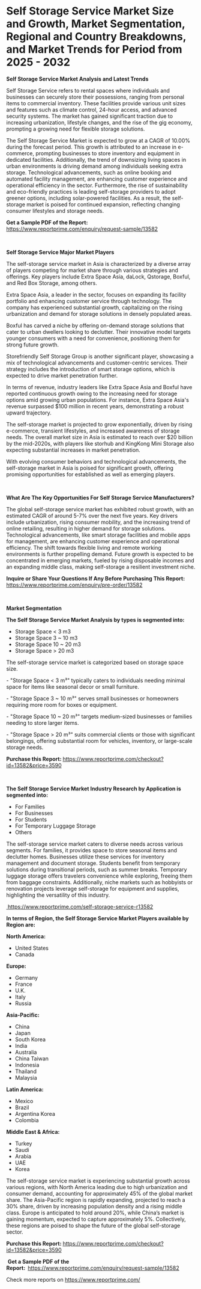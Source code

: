 <p><h1>Self Storage Service Market Size and Growth, Market Segmentation, Regional and Country Breakdowns, and Market Trends for Period from 2025 -  2032</h1></p><p><strong>Self Storage Service Market Analysis and Latest Trends</strong></p>
<p><p>Self Storage Service refers to rental spaces where individuals and businesses can securely store their possessions, ranging from personal items to commercial inventory. These facilities provide various unit sizes and features such as climate control, 24-hour access, and advanced security systems. The market has gained significant traction due to increasing urbanization, lifestyle changes, and the rise of the gig economy, prompting a growing need for flexible storage solutions.</p><p>The Self Storage Service Market is expected to grow at a CAGR of 10.00% during the forecast period. This growth is attributed to an increase in e-commerce, prompting businesses to store inventory and equipment in dedicated facilities. Additionally, the trend of downsizing living spaces in urban environments is driving demand among individuals seeking extra storage. Technological advancements, such as online booking and automated facility management, are enhancing customer experience and operational efficiency in the sector. Furthermore, the rise of sustainability and eco-friendly practices is leading self-storage providers to adopt greener options, including solar-powered facilities. As a result, the self-storage market is poised for continued expansion, reflecting changing consumer lifestyles and storage needs.</p></p>
<p><strong>Get a Sample PDF of the Report:&nbsp;</strong> <a href="https://www.reportprime.com/enquiry/request-sample/13582?utm_campaign=3346&utm_medium=2&utm_source=Github&utm_content=ia&utm_term=20032025&utm_id=self-storage-service">https://www.reportprime.com/enquiry/request-sample/13582</a></p>
<p>&nbsp;</p>
<p><strong>Self Storage Service Major Market Players</strong></p>
<p><p>The self-storage service market in Asia is characterized by a diverse array of players competing for market share through various strategies and offerings. Key players include Extra Space Asia, daLock, Qstorage, Boxful, and Red Box Storage, among others. </p><p>Extra Space Asia, a leader in the sector, focuses on expanding its facility portfolio and enhancing customer service through technology. The company has experienced substantial growth, capitalizing on the rising urbanization and demand for storage solutions in densely populated areas.</p><p>Boxful has carved a niche by offering on-demand storage solutions that cater to urban dwellers looking to declutter. Their innovative model targets younger consumers with a need for convenience, positioning them for strong future growth.</p><p>Storefriendly Self Storage Group is another significant player, showcasing a mix of technological advancements and customer-centric services. Their strategy includes the introduction of smart storage options, which is expected to drive market penetration further.</p><p>In terms of revenue, industry leaders like Extra Space Asia and Boxful have reported continuous growth owing to the increasing need for storage options amid growing urban populations. For instance, Extra Space Asia's revenue surpassed $100 million in recent years, demonstrating a robust upward trajectory.</p><p>The self-storage market is projected to grow exponentially, driven by rising e-commerce, transient lifestyles, and increased awareness of storage needs. The overall market size in Asia is estimated to reach over $20 billion by the mid-2020s, with players like storhub and KingKong Mini Storage also expecting substantial increases in market penetration.</p><p>With evolving consumer behaviors and technological advancements, the self-storage market in Asia is poised for significant growth, offering promising opportunities for established as well as emerging players.</p></p>
<p>&nbsp;</p>
<p><strong>What Are The Key Opportunities For Self Storage Service Manufacturers?</strong></p>
<p><p>The global self-storage service market has exhibited robust growth, with an estimated CAGR of around 5-7% over the next five years. Key drivers include urbanization, rising consumer mobility, and the increasing trend of online retailing, resulting in higher demand for storage solutions. Technological advancements, like smart storage facilities and mobile apps for management, are enhancing customer experience and operational efficiency. The shift towards flexible living and remote working environments is further propelling demand. Future growth is expected to be concentrated in emerging markets, fueled by rising disposable incomes and an expanding middle class, making self-storage a resilient investment niche.</p></p>
<p><strong>Inquire or Share Your Questions If Any Before Purchasing This Report:</strong> <a href="https://www.reportprime.com/enquiry/pre-order/13582?utm_campaign=3346&utm_medium=2&utm_source=Github&utm_content=ia&utm_term=20032025&utm_id=self-storage-service">https://www.reportprime.com/enquiry/pre-order/13582</a></p>
<p>&nbsp;</p>
<p><strong>Market Segmentation</strong></p>
<p><strong>The Self Storage Service Market Analysis by types is segmented into:</strong></p>
<p><ul><li>Storage Space < 3 m3</li><li>Storage Space 3 ~ 10 m3</li><li>Storage Space 10 ~ 20 m3</li><li>Storage Space > 20 m3</li></ul></p>
<p><p>The self-storage service market is categorized based on storage space size. </p><p>- "Storage Space < 3 m³" typically caters to individuals needing minimal space for items like seasonal decor or small furniture. </p><p>- "Storage Space 3 ~ 10 m³" serves small businesses or homeowners requiring more room for boxes or equipment. </p><p>- "Storage Space 10 ~ 20 m³" targets medium-sized businesses or families needing to store larger items. </p><p>- "Storage Space > 20 m³" suits commercial clients or those with significant belongings, offering substantial room for vehicles, inventory, or large-scale storage needs.</p></p>
<p><strong>Purchase this Report:&nbsp;</strong><a href="https://www.reportprime.com/checkout?id=13582&price=3590&utm_campaign=3346&utm_medium=2&utm_source=Github&utm_content=ia&utm_term=20032025&utm_id=self-storage-service">https://www.reportprime.com/checkout?id=13582&price=3590</a></p>
<p>&nbsp;</p>
<p><strong>The Self Storage Service Market Industry Research by Application is segmented into:</strong></p>
<p><ul><li>For Families</li><li>For Businesses</li><li>For Students</li><li>For Temporary Luggage Storage</li><li>Others</li></ul></p>
<p><p>The self-storage service market caters to diverse needs across various segments. For families, it provides space to store seasonal items and declutter homes. Businesses utilize these services for inventory management and document storage. Students benefit from temporary solutions during transitional periods, such as summer breaks. Temporary luggage storage offers travelers convenience while exploring, freeing them from baggage constraints. Additionally, niche markets such as hobbyists or renovation projects leverage self-storage for equipment and supplies, highlighting the versatility of this industry.</p></p>
<p><a href="https://www.reportprime.com/self-storage-service-r13582?utm_campaign=3346&utm_medium=2&utm_source=Github&utm_content=ia&utm_term=20032025&utm_id=self-storage-service">&nbsp;https://www.reportprime.com/self-storage-service-r13582</a></p>
<p><strong>In terms of Region, the Self Storage Service Market Players available by Region are:</strong></p>
<p>
    <p> <strong> North America: </strong>
        <ul>
            <li>United States</li>
            <li>Canada</li>
        </ul>
        </p> 
    <p> <strong> Europe: </strong>
        <ul>
            <li>Germany</li>
            <li>France</li>
            <li>U.K.</li>
            <li>Italy</li>
            <li>Russia</li>
        </ul>
        </p> 
    <p> <strong> Asia-Pacific: </strong>
        <ul>
            <li>China</li>
            <li>Japan</li>
            <li>South Korea</li>
            <li>India</li>
            <li>Australia</li>
            <li>China Taiwan</li>
            <li>Indonesia</li>
            <li>Thailand</li>
            <li>Malaysia</li>
        </ul>
        </p> 
    <p> <strong> Latin America: </strong>
        <ul>
            <li>Mexico</li>
            <li>Brazil</li>
            <li>Argentina Korea</li>
            <li>Colombia</li>
        </ul>
        </p> 
    <p> <strong> Middle East & Africa: </strong>
        <ul>
            <li>Turkey</li>
            <li>Saudi</li>
            <li>Arabia</li>
            <li>UAE</li>
            <li>Korea</li>
        </ul>
    </p>
    </p>
<p><p>The self-storage service market is experiencing substantial growth across various regions, with North America leading due to high urbanization and consumer demand, accounting for approximately 45% of the global market share. The Asia-Pacific region is rapidly expanding, projected to reach a 30% share, driven by increasing population density and a rising middle class. Europe is anticipated to hold around 20%, while China’s market is gaining momentum, expected to capture approximately 5%. Collectively, these regions are poised to shape the future of the global self-storage sector.</p></p>
<p><strong>Purchase this Report: </strong><a href="https://www.reportprime.com/checkout?id=13582&price=3590&utm_campaign=3346&utm_medium=2&utm_source=Github&utm_content=ia&utm_term=20032025&utm_id=self-storage-service">https://www.reportprime.com/checkout?id=13582&price=3590</a></p>
<p>&nbsp;<strong>Get a Sample PDF of the Report:&nbsp;&nbsp;</strong><a href="https://www.reportprime.com/enquiry/request-sample/13582?utm_campaign=3346&utm_medium=2&utm_source=Github&utm_content=ia&utm_term=20032025&utm_id=self-storage-service">https://www.reportprime.com/enquiry/request-sample/13582</a></p>
<p><strong></strong></p>
<p>Check more reports on <a href="https://www.reportprime.com/?utm_campaign=3346&utm_medium=2&utm_source=Github&utm_content=ia&utm_term=20032025&utm_id=self-storage-service">https://www.reportprime.com/</a></p>